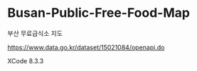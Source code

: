 # Busan-Public-Free-Food-Map
부산 무료급식소 지도

https://www.data.go.kr/dataset/15021084/openapi.do

XCode 8.3.3
